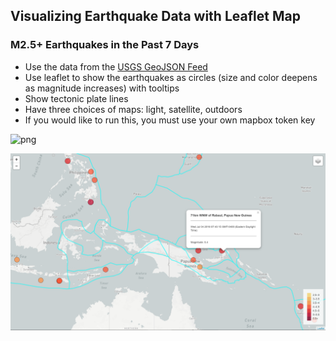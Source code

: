 ## Visualizing Earthquake Data with Leaflet Map
### M2.5+ Earthquakes in the Past 7 Days

* Use the data from the [USGS GeoJSON Feed](http://earthquake.usgs.gov/earthquakes/feed/v1.0/geojson.php)
* Use leaflet to show the earthquakes as circles (size and color deepens as magnitude increases) with tooltips
* Show tectonic plate lines
* Have three choices of maps: light, satellite, outdoors
* If you would like to run this, you must use your own mapbox token key

![png](full.png)

![png](tooltip.png)
